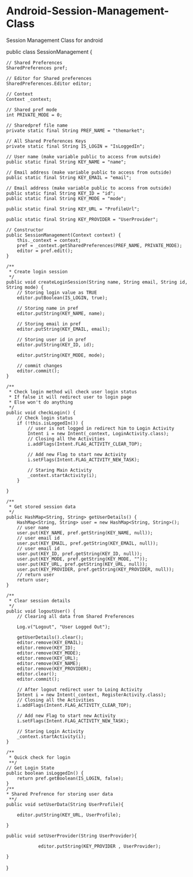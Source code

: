 # Android-Session-Management-Class
Session Management Class for android 

public class SessionManagement {

    // Shared Preferences
    SharedPreferences pref;

    // Editor for Shared preferences
    SharedPreferences.Editor editor;

    // Context
    Context _context;

    // Shared pref mode
    int PRIVATE_MODE = 0;

    // Sharedpref file name
    private static final String PREF_NAME = "themarket";

    // All Shared Preferences Keys
    private static final String IS_LOGIN = "IsLoggedIn";

    // User name (make variable public to access from outside)
    public static final String KEY_NAME = "name";

    // Email address (make variable public to access from outside)
    public static final String KEY_EMAIL = "email";

    // Email address (make variable public to access from outside)
    public static final String KEY_ID = "id";
    public static final String KEY_MODE = "mode";

    public static final String KEY_URL = "ProfileUrl";

    public static final String KEY_PROVIDER = "UserProvider";

    // Constructor
    public SessionManagement(Context context) {
        this._context = context;
        pref = _context.getSharedPreferences(PREF_NAME, PRIVATE_MODE);
        editor = pref.edit();
    }

    /**
     * Create login session
     */
    public void createLoginSession(String name, String email, String id, String mode) {
        // Storing login value as TRUE
        editor.putBoolean(IS_LOGIN, true);

        // Storing name in pref
        editor.putString(KEY_NAME, name);

        // Storing email in pref
        editor.putString(KEY_EMAIL, email);

        // Storing user id in pref
        editor.putString(KEY_ID, id);

        editor.putString(KEY_MODE, mode);

        // commit changes
        editor.commit();
    }

    /**
     * Check login method wil check user login status
     * If false it will redirect user to login page
     * Else won't do anything
     */
    public void checkLogin() {
        // Check login status
        if (!this.isLoggedIn()) {
            // user is not logged in redirect him to Login Activity
            Intent i = new Intent(_context, LoginActivity.class);
            // Closing all the Activities
            i.addFlags(Intent.FLAG_ACTIVITY_CLEAR_TOP);

            // Add new Flag to start new Activity
            i.setFlags(Intent.FLAG_ACTIVITY_NEW_TASK);

            // Staring Main Activity
            _context.startActivity(i);
        }

    }

    /**
     * Get stored session data
     */
    public HashMap<String, String> getUserDetails() {
        HashMap<String, String> user = new HashMap<String, String>();
        // user name
        user.put(KEY_NAME, pref.getString(KEY_NAME, null));
        // user email id
        user.put(KEY_EMAIL, pref.getString(KEY_EMAIL, null));
        // user email id
        user.put(KEY_ID, pref.getString(KEY_ID, null));
        user.put(KEY_MODE, pref.getString(KEY_MODE, ""));
        user.put(KEY_URL, pref.getString(KEY_URL, null));
        user.put(KEY_PROVIDER, pref.getString(KEY_PROVIDER, null));
        // return user
        return user;
    }

    /**
     * Clear session details
     */
    public void logoutUser() {
        // Clearing all data from Shared Preferences

        Log.v("Logout", "User Logged Out");

        getUserDetails().clear();
        editor.remove(KEY_EMAIL);
        editor.remove(KEY_ID);
        editor.remove(KEY_MODE);
        editor.remove(KEY_URL);
        editor.remove(KEY_NAME);
        editor.remove(KEY_PROVIDER);
        editor.clear();
        editor.commit();

        // After logout redirect user to Loing Activity
        Intent i = new Intent(_context, RegisterActivity.class);
        // Closing all the Activities
        i.addFlags(Intent.FLAG_ACTIVITY_CLEAR_TOP);

        // Add new Flag to start new Activity
        i.setFlags(Intent.FLAG_ACTIVITY_NEW_TASK);

        // Staring Login Activity
        _context.startActivity(i);
    }

    /**
     * Quick check for login
     **/
    // Get Login State
    public boolean isLoggedIn() {
        return pref.getBoolean(IS_LOGIN, false);
    }
    /**
    * Shared Prefrence for storing user data
     **/
    public void setUserData(String UserProfile){

        editor.putString(KEY_URL, UserProfile);

    }

    public void setUserProvider(String UserProvider){

                editor.putString(KEY_PROVIDER , UserProvider);

    }
}
